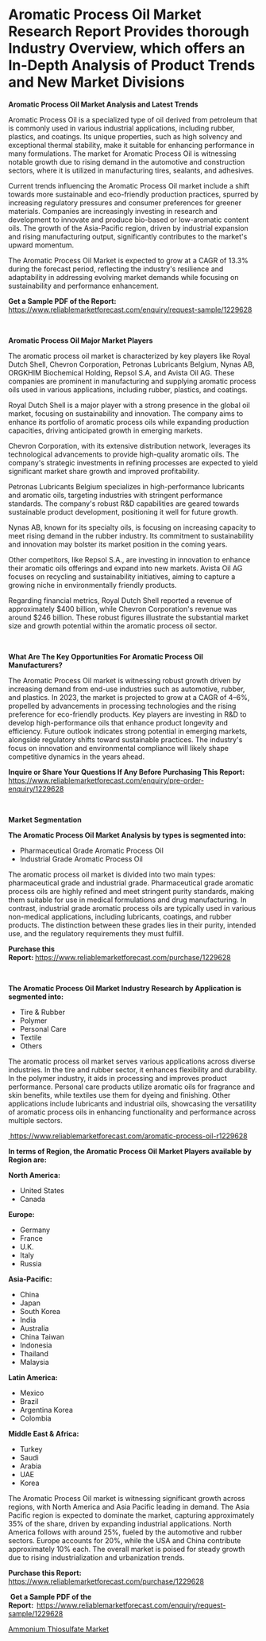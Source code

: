 <p><h1>Aromatic Process Oil Market Research Report Provides thorough Industry Overview, which offers an In-Depth Analysis of Product Trends and New Market Divisions</h1></p><p><strong>Aromatic Process Oil Market Analysis and Latest Trends</strong></p>
<p><p>Aromatic Process Oil is a specialized type of oil derived from petroleum that is commonly used in various industrial applications, including rubber, plastics, and coatings. Its unique properties, such as high solvency and exceptional thermal stability, make it suitable for enhancing performance in many formulations. The market for Aromatic Process Oil is witnessing notable growth due to rising demand in the automotive and construction sectors, where it is utilized in manufacturing tires, sealants, and adhesives.</p><p>Current trends influencing the Aromatic Process Oil market include a shift towards more sustainable and eco-friendly production practices, spurred by increasing regulatory pressures and consumer preferences for greener materials. Companies are increasingly investing in research and development to innovate and produce bio-based or low-aromatic content oils. The growth of the Asia-Pacific region, driven by industrial expansion and rising manufacturing output, significantly contributes to the market's upward momentum. </p><p>The Aromatic Process Oil Market is expected to grow at a CAGR of 13.3% during the forecast period, reflecting the industry's resilience and adaptability in addressing evolving market demands while focusing on sustainability and performance enhancement.</p></p>
<p><strong>Get a Sample PDF of the Report:&nbsp;</strong> <a href="https://www.reliablemarketforecast.com/enquiry/request-sample/1229628?utm_campaign=3539&utm_medium=2&utm_source=Github&utm_content=ia&utm_term=01042025&utm_id=aromatic-process-oil">https://www.reliablemarketforecast.com/enquiry/request-sample/1229628</a></p>
<p>&nbsp;</p>
<p><strong>Aromatic Process Oil Major Market Players</strong></p>
<p><p>The aromatic process oil market is characterized by key players like Royal Dutch Shell, Chevron Corporation, Petronas Lubricants Belgium, Nynas AB, ORGKHIM Biochemical Holding, Repsol S.A, and Avista Oil AG. These companies are prominent in manufacturing and supplying aromatic process oils used in various applications, including rubber, plastics, and coatings.</p><p>Royal Dutch Shell is a major player with a strong presence in the global oil market, focusing on sustainability and innovation. The company aims to enhance its portfolio of aromatic process oils while expanding production capacities, driving anticipated growth in emerging markets.</p><p>Chevron Corporation, with its extensive distribution network, leverages its technological advancements to provide high-quality aromatic oils. The company's strategic investments in refining processes are expected to yield significant market share growth and improved profitability.</p><p>Petronas Lubricants Belgium specializes in high-performance lubricants and aromatic oils, targeting industries with stringent performance standards. The company's robust R&D capabilities are geared towards sustainable product development, positioning it well for future growth.</p><p>Nynas AB, known for its specialty oils, is focusing on increasing capacity to meet rising demand in the rubber industry. Its commitment to sustainability and innovation may bolster its market position in the coming years.</p><p>Other competitors, like Repsol S.A., are investing in innovation to enhance their aromatic oils offerings and expand into new markets. Avista Oil AG focuses on recycling and sustainability initiatives, aiming to capture a growing niche in environmentally friendly products.</p><p>Regarding financial metrics, Royal Dutch Shell reported a revenue of approximately $400 billion, while Chevron Corporation's revenue was around $246 billion. These robust figures illustrate the substantial market size and growth potential within the aromatic process oil sector.</p></p>
<p>&nbsp;</p>
<p><strong>What Are The Key Opportunities For Aromatic Process Oil Manufacturers?</strong></p>
<p><p>The Aromatic Process Oil market is witnessing robust growth driven by increasing demand from end-use industries such as automotive, rubber, and plastics. In 2023, the market is projected to grow at a CAGR of 4–6%, propelled by advancements in processing technologies and the rising preference for eco-friendly products. Key players are investing in R&D to develop high-performance oils that enhance product longevity and efficiency. Future outlook indicates strong potential in emerging markets, alongside regulatory shifts toward sustainable practices. The industry's focus on innovation and environmental compliance will likely shape competitive dynamics in the years ahead.</p></p>
<p><strong>Inquire or Share Your Questions If Any Before Purchasing This Report:</strong> <a href="https://www.reliablemarketforecast.com/enquiry/pre-order-enquiry/1229628?utm_campaign=3539&utm_medium=2&utm_source=Github&utm_content=ia&utm_term=01042025&utm_id=aromatic-process-oil">https://www.reliablemarketforecast.com/enquiry/pre-order-enquiry/1229628</a></p>
<p>&nbsp;</p>
<p><strong>Market Segmentation</strong></p>
<p><strong>The Aromatic Process Oil Market Analysis by types is segmented into:</strong></p>
<p><ul><li>Pharmaceutical Grade Aromatic Process Oil</li><li>Industrial Grade Aromatic Process Oil</li></ul></p>
<p><p>The aromatic process oil market is divided into two main types: pharmaceutical grade and industrial grade. Pharmaceutical grade aromatic process oils are highly refined and meet stringent purity standards, making them suitable for use in medical formulations and drug manufacturing. In contrast, industrial grade aromatic process oils are typically used in various non-medical applications, including lubricants, coatings, and rubber products. The distinction between these grades lies in their purity, intended use, and the regulatory requirements they must fulfill.</p></p>
<p><strong>Purchase this Report:&nbsp;</strong><a href="https://www.reliablemarketforecast.com/purchase/1229628?utm_campaign=3539&utm_medium=2&utm_source=Github&utm_content=ia&utm_term=01042025&utm_id=aromatic-process-oil">https://www.reliablemarketforecast.com/purchase/1229628</a></p>
<p>&nbsp;</p>
<p><strong>The Aromatic Process Oil Market Industry Research by Application is segmented into:</strong></p>
<p><ul><li>Tire & Rubber</li><li>Polymer</li><li>Personal Care</li><li>Textile</li><li>Others</li></ul></p>
<p><p>The aromatic process oil market serves various applications across diverse industries. In the tire and rubber sector, it enhances flexibility and durability. In the polymer industry, it aids in processing and improves product performance. Personal care products utilize aromatic oils for fragrance and skin benefits, while textiles use them for dyeing and finishing. Other applications include lubricants and industrial oils, showcasing the versatility of aromatic process oils in enhancing functionality and performance across multiple sectors.</p></p>
<p><a href="https://www.reliablemarketforecast.com/aromatic-process-oil-r1229628?utm_campaign=3539&utm_medium=2&utm_source=Github&utm_content=ia&utm_term=01042025&utm_id=aromatic-process-oil">&nbsp;https://www.reliablemarketforecast.com/aromatic-process-oil-r1229628</a></p>
<p><strong>In terms of Region, the Aromatic Process Oil Market Players available by Region are:</strong></p>
<p>
    <p> <strong> North America: </strong>
        <ul>
            <li>United States</li>
            <li>Canada</li>
        </ul>
        </p> 
    <p> <strong> Europe: </strong>
        <ul>
            <li>Germany</li>
            <li>France</li>
            <li>U.K.</li>
            <li>Italy</li>
            <li>Russia</li>
        </ul>
        </p> 
    <p> <strong> Asia-Pacific: </strong>
        <ul>
            <li>China</li>
            <li>Japan</li>
            <li>South Korea</li>
            <li>India</li>
            <li>Australia</li>
            <li>China Taiwan</li>
            <li>Indonesia</li>
            <li>Thailand</li>
            <li>Malaysia</li>
        </ul>
        </p> 
    <p> <strong> Latin America: </strong>
        <ul>
            <li>Mexico</li>
            <li>Brazil</li>
            <li>Argentina Korea</li>
            <li>Colombia</li>
        </ul>
        </p> 
    <p> <strong> Middle East & Africa: </strong>
        <ul>
            <li>Turkey</li>
            <li>Saudi</li>
            <li>Arabia</li>
            <li>UAE</li>
            <li>Korea</li>
        </ul>
    </p>
    </p>
<p><p>The Aromatic Process Oil market is witnessing significant growth across regions, with North America and Asia Pacific leading in demand. The Asia Pacific region is expected to dominate the market, capturing approximately 35% of the share, driven by expanding industrial applications. North America follows with around 25%, fueled by the automotive and rubber sectors. Europe accounts for 20%, while the USA and China contribute approximately 10% each. The overall market is poised for steady growth due to rising industrialization and urbanization trends.</p></p>
<p><strong>Purchase this Report: </strong><a href="https://www.reliablemarketforecast.com/purchase/1229628?utm_campaign=3539&utm_medium=2&utm_source=Github&utm_content=ia&utm_term=01042025&utm_id=aromatic-process-oil">https://www.reliablemarketforecast.com/purchase/1229628</a></p>
<p>&nbsp;<strong>Get a Sample PDF of the Report:&nbsp;&nbsp;</strong><a href="https://www.reliablemarketforecast.com/enquiry/request-sample/1229628?utm_campaign=3539&utm_medium=2&utm_source=Github&utm_content=ia&utm_term=01042025&utm_id=aromatic-process-oil">https://www.reliablemarketforecast.com/enquiry/request-sample/1229628</a></p>
<p><strong></strong></p>
<p><p><a href="https://github.com/groszsaoudrd/Market-Research-Report-List-1/blob/main/ammonium-thiosulfate-market.md?utm_campaign=3539&utm_medium=2&utm_source=Github&utm_content=ia&utm_term=01042025&utm_id=aromatic-process-oil">Ammonium Thiosulfate Market</a></p></p>